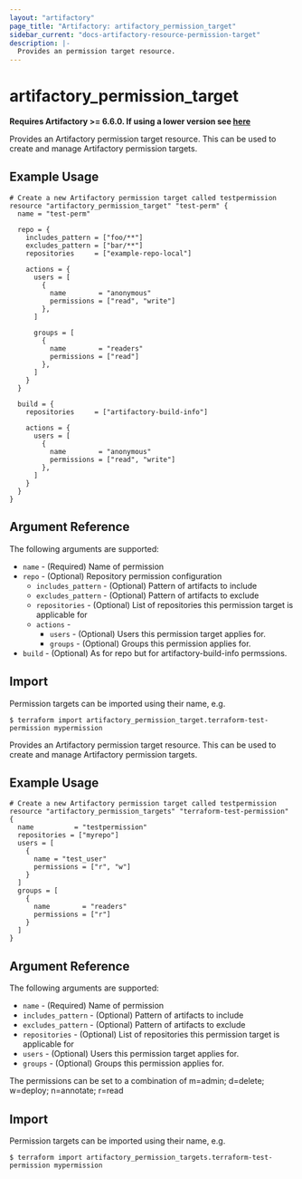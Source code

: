```yaml
---
layout: "artifactory"
page_title: "Artifactory: artifactory_permission_target"
sidebar_current: "docs-artifactory-resource-permission-target"
description: |-
  Provides an permission target resource.
---
```


# artifactory_permission_target

**Requires Artifactory >= 6.6.0. If using a lower version see [here]()**

Provides an Artifactory permission target resource. This can be used to create and manage Artifactory permission targets.

## Example Usage

```hcl
# Create a new Artifactory permission target called testpermission
resource "artifactory_permission_target" "test-perm" {
  name = "test-perm"

  repo = {
    includes_pattern = ["foo/**"]
    excludes_pattern = ["bar/**"]
    repositories     = ["example-repo-local"]

    actions = {
      users = [
        {
          name        = "anonymous"
          permissions = ["read", "write"]
        },
      ]

      groups = [
        {
          name        = "readers"
          permissions = ["read"]
        },
      ]
    }
  }

  build = {
    repositories     = ["artifactory-build-info"]

    actions = {
      users = [
        {
          name        = "anonymous"
          permissions = ["read", "write"]
        },
      ]
    }
  }
}
```

## Argument Reference

The following arguments are supported:

* `name` - (Required) Name of permission
* `repo` - (Optional) Repository permission configuration
    * `includes_pattern` - (Optional) Pattern of artifacts to include
    * `excludes_pattern` - (Optional) Pattern of artifacts to exclude
    * `repositories` - (Optional) List of repositories this permission target is applicable for
    * `actions` -
        * `users` - (Optional) Users this permission target applies for. 
        * `groups` - (Optional) Groups this permission applies for. 
* `build` - (Optional) As for repo but for artifactory-build-info permssions.

## Import

Permission targets can be imported using their name, e.g.

```
$ terraform import artifactory_permission_target.terraform-test-permission mypermission
```


Provides an Artifactory permission target resource. This can be used to create and manage Artifactory permission targets.

## Example Usage

```hcl
# Create a new Artifactory permission target called testpermission
resource "artifactory_permission_targets" "terraform-test-permission" {
  name          = "testpermission"
  repositories = ["myrepo"]
  users = [
    {
      name = "test_user"
      permissions = ["r", "w"]
    }
  ]
  groups = [
    {
      name        = "readers"
      permissions = ["r"]
    }
  ]
}
```

## Argument Reference

The following arguments are supported:

* `name` - (Required) Name of permission
* `includes_pattern` - (Optional) Pattern of artifacts to include
* `excludes_pattern` - (Optional) Pattern of artifacts to exclude
* `repositories` - (Optional) List of repositories this permission target is applicable for
* `users` - (Optional) Users this permission target applies for. 
* `groups` - (Optional) Groups this permission applies for. 

The permissions can be set to a combination of m=admin; d=delete; w=deploy; n=annotate; r=read

## Import

Permission targets can be imported using their name, e.g.

```
$ terraform import artifactory_permission_targets.terraform-test-permission mypermission
```
